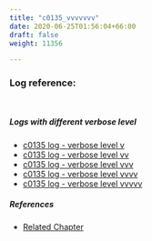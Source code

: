 ```yaml
---
title: "c0135_vvvvvvv"
date: 2020-06-25T01:56:04+66:00
draft: false
weight: 11356

---
```


### Log reference: <no value>

```
    
```

##### Logs with different verbose level
* [c0135 log - verbose level v](../../logs/c0135_v)
* [c0135 log - verbose level vv](../../logs/c0135_vv)
* [c0135 log - verbose level vvv](../../logs/c0135_vvv)
* [c0135 log - verbose level vvvv](../../logs/c0135_vvvv)
* [c0135 log - verbose level vvvvv](../../logs/c0135_vvvvv)

##### References
* [Related Chapter](../../block-func/c0135)
